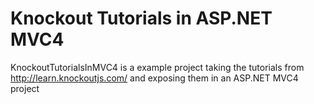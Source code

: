 Knockout Tutorials in ASP.NET MVC4
===================

KnockoutTutorialsInMVC4 is a example project taking the tutorials from http://learn.knockoutjs.com/ and exposing them in an ASP.NET MVC4 project
